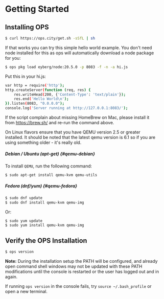 Getting Started
===============

## Installing OPS
```sh
$ curl https://ops.city/get.sh -sSfL | sh
```

If that works you can try this simple hello world example. You don't
need node installed for this as ops will automatically download a node
package for you:

```sh
$ ops pkg load eyberg/node:20.5.0 -p 8083 -f -n -a hi.js
```

Put this in your hi.js:

```sh
var http = require('http');
http.createServer(function (req, res) {
    res.writeHead(200, {'Content-Type': 'text/plain'});
    res.end('Hello World\n');
}).listen(8083, "0.0.0.0");
console.log('Server running at http://127.0.0.1:8083/');
```

If the script complain about missing HomeBrew on Mac, please install it
from https://brew.sh/ and re-run the command above.

On Linux flavors ensure that you have QEMU version 2.5 or greater installed. It should be noted that the latest qemu version is 6.1 so if you are using something older - it's really old.

##### Debian / Ubuntu (apt-get) {#qemu-debian}
 To install `QEMU`, run the following command:

```sh
$ sudo apt-get install qemu-kvm qemu-utils
```

##### Fedora (dnf/yum) {#qemu-fedora}
```sh
$ sudo dnf update
$ sudo dnf install qemu-kvm qemu-img
```

Or:

```sh
$ sudo yum update
$ sudo yum install qemu-kvm qemu-img
```

## Verify the OPS Installation
```sh
$ ops version
```

**Note:** During the installation setup the PATH will be configured, and 
already open command shell windows may not be updated with these
PATH modifications until the console is restarted or the user has logged
out and in again.

If running `ops version` in the console fails, try `source ~/.bash_profile`
or open a new terminal.
